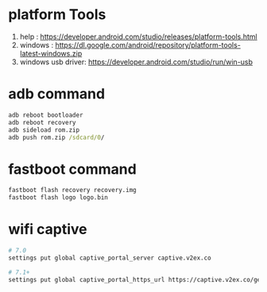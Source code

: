 # platform Tools

1. help : https://developer.android.com/studio/releases/platform-tools.html
2. windows : https://dl.google.com/android/repository/platform-tools-latest-windows.zip
3. windows usb driver: https://developer.android.com/studio/run/win-usb

# adb command

```cmd
adb reboot bootloader
adb reboot recovery
adb sideload rom.zip
adb push rom.zip /sdcard/0/
```

# fastboot command

```cmd
fastboot flash recovery recovery.img
fastboot flash logo logo.bin
```

# wifi captive

```sh
# 7.0
settings put global captive_portal_server captive.v2ex.co

# 7.1+
settings put global captive_portal_https_url https://captive.v2ex.co/generate_204
```
